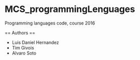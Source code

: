 # MCS_programmingLenguages
Programming languages code, course 2016

== Authors ==
 * Luis Daniel Hernandez
 * Tim Givois
 * Alvaro Soto
